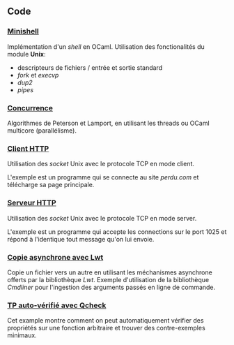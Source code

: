 ## Code

### [Minishell](./minishell)

Implémentation d'un _shell_ en OCaml. Utilisation des fonctionalités du module **Unix**:

- descripteurs de fichiers / entrée et sortie standard
- _fork_ et _execvp_
- _dup2_
- _pipes_

### [Concurrence](./concurrence)

Algorithmes de Peterson et Lamport, en utilisant les threads ou OCaml multicore (parallélisme).

### [Client HTTP](./http.get)

Utilisation des _socket_ Unix avec le protocole TCP en mode client.

L'exemple est un programme qui se connecte au site _perdu.com_ et télécharge sa page principale.

### [Serveur HTTP](./tcp.echo)

Utilisation des _socket_ Unix avec le protocole TCP en mode server.

L'exemple est un programme qui accepte les connections sur le port 1025 et répond à l'identique
tout message qu'on lui envoie.

### [Copie asynchrone avec Lwt](./cp.lwt)

Copie un fichier vers un autre en utilisant les méchanismes asynchrone offerts par la bibliothèque
_Lwt_. Exemple d'utilisation de la bibliothèque _Cmdliner_ pour l'ingestion des arguments passés en 
ligne de commande.

### [TP auto-vérifié avec Qcheck](./tp.qcheck)

Cet example montre comment on peut automatiquement vérifier des propriétés sur une fonction arbitraire
et trouver des contre-exemples minimaux.
